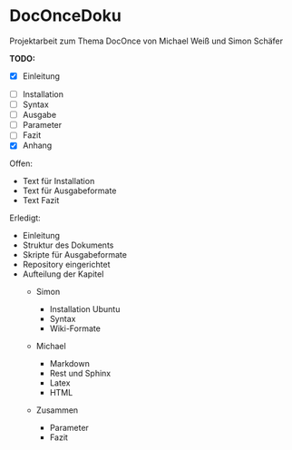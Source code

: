 # DocOnceDoku
Projektarbeit zum Thema DocOnce von Michael Weiß und Simon Schäfer

**TODO:**

- [x] Einleitung
* [ ] Installation
* [ ] Syntax
* [ ] Ausgabe
* [ ] Parameter
* [ ] Fazit
* [x] Anhang

Offen:
* Text für Installation
* Text für Ausgabeformate
* Text Fazit

Erledigt:
* Einleitung
* Struktur des Dokuments
* Skripte für Ausgabeformate
* Repository eingerichtet
* Aufteilung der Kapitel
  * Simon
    * Installation Ubuntu
    * Syntax
    * Wiki-Formate

  * Michael
    * Markdown
    * Rest und Sphinx
    * Latex
    * HTML

  * Zusammen
    * Parameter
    * Fazit  




